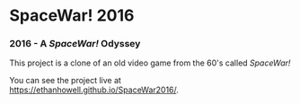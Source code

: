 # SpaceWar! 2016
### 2016 - A *SpaceWar!* Odyssey
This project is a clone of an old video game from the 60's called *SpaceWar!*

You can see the project live at https://ethanhowell.github.io/SpaceWar2016/.
